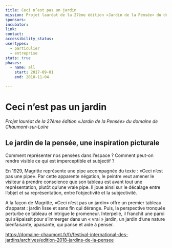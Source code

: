```yaml
---
title: Ceci n’est pas un jardin
mission: Projet lauréat de la 27ème édition «Jardin de la Pensée» du domaine de Chaumont-sur-Loire
sponsors:
incubator:
link:
contact:
accessibility_status:
usertypes:
  - particulier
  - entreprise
stats: true
phases:
  - name: all
    start: 2017-09-01
    end: 2018-11-04

---
```

# Ceci n’est pas un jardin
_Projet lauréat de la 27ème édition «Jardin de la Pensée» du domaine de Chaumont-sur-Loire_

## Le jardin de la pensée, une inspiration picturale  

Comment représenter nos pensées dans l’espace ? Comment peut-on rendre visible ce qui est imperceptible et subjectif ?

En 1929, Magritte représente une pipe accompagnée du texte : «Ceci n’est pas une pipe». Par cette apparente négation, le peintre veut amener le visiteur à prendre conscience que son tableau est avant tout une représentation, plutôt qu’une vraie pipe. Il joue ainsi sur le décalage entre l’objet et sa représentation, entre l’objectivité et la subjectivité.

A la façon de Magritte, «Ceci n’est pas un jardin» offre un premier tableau d’apparat : jardin lisse et sans fin qui dérange. Puis, la perspective tronquée perturbe ce tableau et intrigue le promeneur. Interpellé, il franchit une paroi qui s’épaissit pour s’immerger dans un « vrai » jardin, un jardin d’une nature bienfaisante, apaisante, qui panse et aide à penser.

https://domaine-chaumont.fr/fr/festival-international-des-jardins/archives/edition-2018-jardins-de-la-pensee
